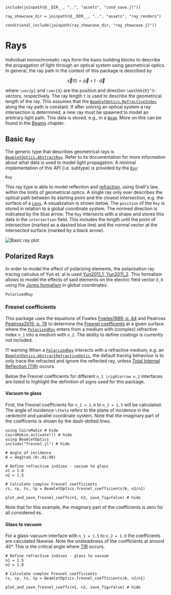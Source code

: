 ```@setup rays
include(joinpath(@__DIR__, "..", "assets", "cond_save.jl"))

ray_showcase_dir = joinpath(@__DIR__, "..", "assets", "ray_renders")

conditional_include(joinpath(ray_showcase_dir, "ray_showcase.jl"))
```

# Rays

Individual monochromatic rays form the basic building blocks to describe the propagation of light through an optical system using geometrical optics. In general, the ray path in the context of this package is described by 

```math
\vec{x}(t) = \vec{p} + t \cdot \vec{d}
```

where ``\vec{p}`` and ``\vec{d}`` are the position and direction ``\mathbb{R}^3``-vectors, respectively. The ray length ``t`` is used to describe the geometrical length of the ray. This assumes that the [`BeamletOptics.RefractiveIndex`](@ref) along the ray path is constant. If after solving an optical system a ray intersection is determined, a new ray must be spawned to model an arbitrary light path. This data is stored, e.g., in a [`Beam`](@ref). More on this can be found in the [Beams](@ref) chapter. 

## Basic `Ray`

The generic type that describes geometrical rays is [`BeamletOptics.AbstractRay`](@ref). Refer to its documentation for more information about what data is used to model light propagation. A minimal implementation of this API (i.e. subtype) is provided by the [`Ray`](@ref):

```@docs; canonical=false
Ray
```

This ray type is able to model reflection and [refraction](https://www.rp-photonics.com/refraction.html), using Snell's law, within the limits of geometrical optics. A single ray only ever describes the optical path between its starting point and the closest intersection, e.g. the surface of a [`Lens`](@ref). A visualization is shown below. The `position` of the `Ray` is stored in relation to a global coordinate system. The normed direction is indicated by the blue arrow. The `Ray` intersects with a shape and stores this data in the `intersection` field. This includes the length until the point of intersection (marked as a dashed blue line) and the normal vector at the intersected surface (marked by a black arrow). 

![Basic ray plot](ray_showcase.png)

## Polarized Rays

In order to model the effect of polarizing elements, the polarization ray tracing calculus of Yun et. al is used [Yun2011_1, Yun2011_2](@cite). This formalism allows to model the effects of said elements on the electric field vector ``E_0`` using the [Jones formalism](https://www.rp-photonics.com/polarization_of_light.html) in global coordinates:

```@docs; canonical=false
PolarizedRay
```

### Fresnel coefficients

This package uses the equations of Fowles [Fowles1989; p. 44](@cite) and Peatross [Peatross2015; p. 78](@cite) to determine the [Fresnel coefficents](https://www.rp-photonics.com/fresnel_equations.html) at a given surface where the [`PolarizedRay`](@ref) enters from a medium with (complex) refractive index ``n_1`` into a medium with ``n_2``. The ability to define coatings is currently not included. 

!!! warning
    When a [`PolarizedRay`](@ref) interacts with a refractive medium, e.g. an [`BeamletOptics.AbstractRefractiveOptic`](@ref), the default tracing behaviour is to only trace the refracted and ignore the reflected ray, unless [Total Internal Reflection (TIR)](https://www.rp-photonics.com/total_internal_reflection.html) occurs. 

Below the Fresnel coefficients for different ``n_1 \rightarrow n_2`` interfaces are listed to highlight the definition of signs used for this package.

#### Vacuum to glass

First, the Fresnel coefficients for ``n_1 = 1.0`` to ``n_2 = 1.5`` will be calculated. The angle of incidence ``\theta`` refers to the plane of incidence in the `s`enkrecht and `p`arallel coordinate system. Note that the imaginary part of the coefficents is shown by the dash-dotted lines.

```@example fresnel_vacuum_glass
using CairoMakie # hide
CairoMakie.activate!() # hide
using BeamletOptics
include("fresnel.jl") # hide

# Angle of incidence
θ = deg2rad.(0:.01:90)

# Define refractive indices - vacuum to glass
n1 = 1.0
n2 = 1.5

# Calculate complex Fresnel coefficients
rs, rp, ts, tp = BeamletOptics.fresnel_coefficients(θ, n2/n1)

plot_and_save_fresnel_coeffs(n1, n2, save_fig=false) # hide
```

Note that for this example, the imaginary part of the coefficients is zero for all considered `θ`s.

#### Glass to vacuum

For a glass-vacuum interface with ``n_1 = 1.5`` to ``n_2 = 1.0`` the coefficients are calculated likewise. Note the unsteadiness of the coefficients at around 40°. This is the critical angle where [TIR](https://www.rp-photonics.com/total_internal_reflection.html) occurs.

```@example fresnel_vacuum_glass
# Define refractive indices - glass to vacuum
n1 = 1.5
n2 = 1.0

# Calculate complex Fresnel coefficients
rs, rp, ts, tp = BeamletOptics.fresnel_coefficients(θ, n2/n1)

plot_and_save_fresnel_coeffs(n1, n2, save_fig=false) # hide
```